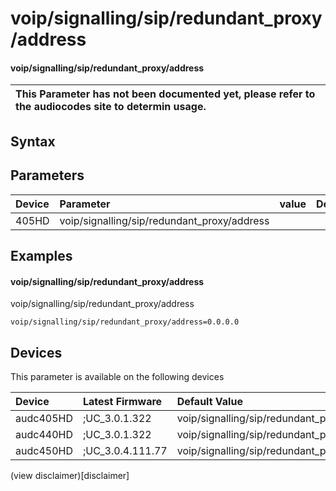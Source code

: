 ﻿---
description: voip/signalling/sip/redundant_proxy/address
search: false
---

# voip/signalling/sip/redundant_proxy/address

#### voip/signalling/sip/redundant_proxy/address


| This Parameter has not been documented yet, please refer to the audiocodes site to determin usage.  | 
| :--- |

## Syntax

## Parameters
|Device|Parameter|value|Description|
|:---|:---|:---|:---|
| 405HD | voip/signalling/sip/redundant_proxy/address |  |  |

## Examples
#### voip/signalling/sip/redundant_proxy/address

voip/signalling/sip/redundant_proxy/address

```
voip/signalling/sip/redundant_proxy/address=0.0.0.0
```

## Devices
This parameter is available on the following devices

| Device | Latest Firmware | Default Value |
|:---|:---|:---|
| audc405HD | ;UC_3.0.1.322 | voip/signalling/sip/redundant_proxy/address=0.0.0.0 
| audc440HD | ;UC_3.0.1.322 | voip/signalling/sip/redundant_proxy/address=0.0.0.0 
| audc450HD | ;UC_3.0.4.111.77 | voip/signalling/sip/redundant_proxy/address=0.0.0.0 

(view disclaimer)[disclaimer]
